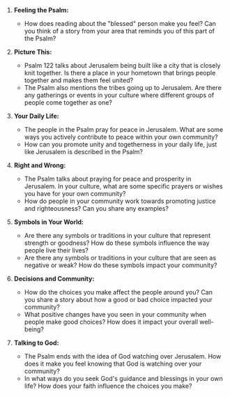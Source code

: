 1. **Feeling the Psalm:**
   - How does reading about the "blessed" person make you feel? Can you think of a story from your area that reminds you of this part of the Psalm?

2. **Picture This:**
   - Psalm 122 talks about Jerusalem being built like a city that is closely knit together. Is there a place in your hometown that brings people together and makes them feel united?
   - The Psalm also mentions the tribes going up to Jerusalem. Are there any gatherings or events in your culture where different groups of people come together as one?

3. **Your Daily Life:**
   - The people in the Psalm pray for peace in Jerusalem. What are some ways you actively contribute to peace within your own community?
   - How can you promote unity and togetherness in your daily life, just like Jerusalem is described in the Psalm?

4. **Right and Wrong:**
   - The Psalm talks about praying for peace and prosperity in Jerusalem. In your culture, what are some specific prayers or wishes you have for your own community?
   - How do people in your community work towards promoting justice and righteousness? Can you share any examples?

5. **Symbols in Your World:**
   - Are there any symbols or traditions in your culture that represent strength or goodness? How do these symbols influence the way people live their lives?
   - Are there any symbols or traditions in your culture that are seen as negative or weak? How do these symbols impact your community?

6. **Decisions and Community:**
   - How do the choices you make affect the people around you? Can you share a story about how a good or bad choice impacted your community?
   - What positive changes have you seen in your community when people make good choices? How does it impact your overall well-being?

7. **Talking to God:**
   - The Psalm ends with the idea of God watching over Jerusalem. How does it make you feel knowing that God is watching over your community?
   - In what ways do you seek God's guidance and blessings in your own life? How does your faith influence the choices you make?